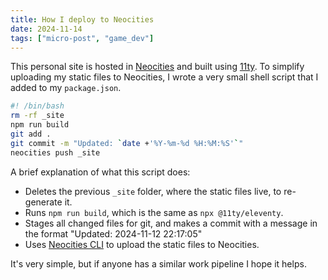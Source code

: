 ```yaml
---
title: How I deploy to Neocities
date: 2024-11-14
tags: ["micro-post", "game_dev"]
---
```


This personal site is hosted in [Neocities](https://neocities.org/) and built using [11ty](https://www.11ty.dev/). To simplify uploading my static files to Neocities, I wrote a very small shell script that I added to my `package.json`.

```sh
#! /bin/bash
rm -rf _site
npm run build
git add .
git commit -m "Updated: `date +'%Y-%m-%d %H:%M:%S'`"
neocities push _site
```

A brief explanation of what this script does:
- Deletes the previous `_site` folder, where the static files live, to re-generate it.
- Runs `npm run build`, which is the same as `npx @11ty/eleventy`.
- Stages all changed files for git, and makes a commit with a message in the format "Updated: 2024-11-12 22:17:05"
- Uses [Neocities CLI](https://neocities.org/cli) to upload the static files to Neocities.

It's very simple, but if anyone has a similar work pipeline I hope it helps.